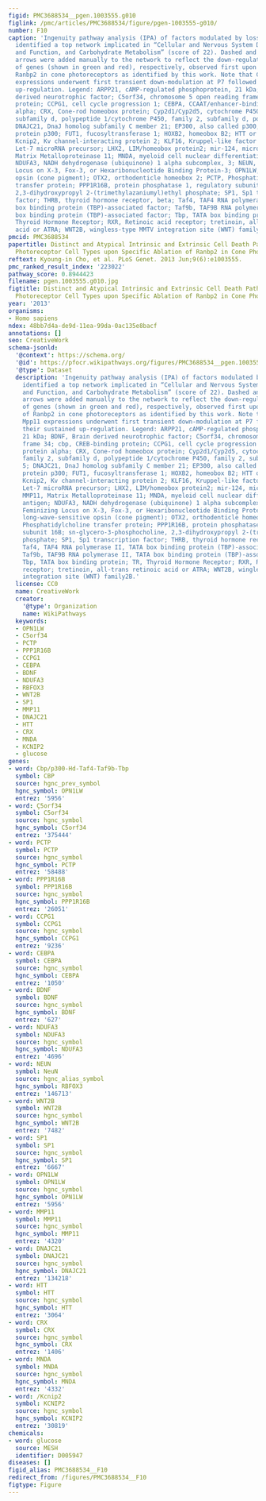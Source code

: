 ```yaml
---
figid: PMC3688534__pgen.1003555.g010
figlink: /pmc/articles/PMC3688534/figure/pgen-1003555-g010/
number: F10
caption: 'Ingenuity pathway analysis (IPA) of factors modulated by loss of Ranbp2
  identified a top network implicated in “Cellular and Nervous System Development
  and Function, and Carbohydrate Metabolism” (score of 22). Dashed and solid blue
  arrows were added manually to the network to reflect the down-regulation and up-regulation
  of genes (shown in green and red), respectively, observed first upon ablation of
  Ranbp2 in cone photoreceptors as identified by this work. Note that Crx and Mpp11
  expressions underwent first transient down-modulation at P7 followed by their sustained
  up-regulation. Legend: ARPP21, cAMP-regulated phosphoprotein, 21 kDa; BDNF, Brain
  derived neurotrophic factor; C5orf34, chromosome 5 open reading frame 34; cbp, CREB-binding
  protein; CCPG1, cell cycle progression 1; CEBPA, CCAAT/enhancer-binding protein
  alpha; CRX, Cone-rod homeobox protein; Cyp2d1/Cyp2d5, cytochrome P450, family 2,
  subfamily d, polypeptide 1/cytochrome P450, family 2, subfamily d, polypeptide 5;
  DNAJC21, DnaJ homolog subfamily C member 21; EP300, also called p300, E1A binding
  protein p300; FUT1, fucosyltransferase 1; HOXB2, homeobox B2; HTT or Hd, huntingtin;
  Kcnip2, Kv channel-interacting protein 2; KLF16, Kruppel-like factor 16; let-7,
  Let-7 microRNA precursor; LHX2, LIM/homeobox protein2; mir-124, microRNA 124; MMP11,
  Matrix Metalloproteinase 11; MNDA, myeloid cell nuclear differentiation antigen;
  NDUFA3, NADH dehydrogenase (ubiquinone) 1 alpha subcomplex, 3; NEUN, Feminizing
  Locus on X-3, Fox-3, or Hexaribonucleotide Binding Protein-3; OPN1LW, long-wave-sensitive
  opsin (cone pigment); OTX2, orthodenticle homeobox 2; PCTP, Phosphatidylcholine
  transfer protein; PPP1R16B, protein phosphatase 1, regulatory subunit 16B; sn-glycero-3-phosphocholine,
  2,3-dihydroxypropyl 2-(trimethylazaniumyl)ethyl phosphate; SP1, Sp1 transcription
  factor; THRB, thyroid hormone receptor, beta; Taf4, TAF4 RNA polymerase II, TATA
  box binding protein (TBP)-associated factor; Taf9b, TAF9B RNA polymerase II, TATA
  box binding protein (TBP)-associated factor; Tbp, TATA box binding protein; TR,
  Thyroid Hormone Receptor; RXR, Retinoic acid receptor; tretinoin, all-trans retinoic
  acid or ATRA; WNT2B, wingless-type MMTV integration site (WNT) family2B.'
pmcid: PMC3688534
papertitle: Distinct and Atypical Intrinsic and Extrinsic Cell Death Pathways between
  Photoreceptor Cell Types upon Specific Ablation of Ranbp2 in Cone Photoreceptors.
reftext: Kyoung-in Cho, et al. PLoS Genet. 2013 Jun;9(6):e1003555.
pmc_ranked_result_index: '223022'
pathway_score: 0.8944423
filename: pgen.1003555.g010.jpg
figtitle: Distinct and Atypical Intrinsic and Extrinsic Cell Death Pathways between
  Photoreceptor Cell Types upon Specific Ablation of Ranbp2 in Cone Photoreceptors
year: '2013'
organisms:
- Homo sapiens
ndex: 48bb7d4a-de9d-11ea-99da-0ac135e8bacf
annotations: []
seo: CreativeWork
schema-jsonld:
  '@context': https://schema.org/
  '@id': https://pfocr.wikipathways.org/figures/PMC3688534__pgen.1003555.g010.html
  '@type': Dataset
  description: 'Ingenuity pathway analysis (IPA) of factors modulated by loss of Ranbp2
    identified a top network implicated in “Cellular and Nervous System Development
    and Function, and Carbohydrate Metabolism” (score of 22). Dashed and solid blue
    arrows were added manually to the network to reflect the down-regulation and up-regulation
    of genes (shown in green and red), respectively, observed first upon ablation
    of Ranbp2 in cone photoreceptors as identified by this work. Note that Crx and
    Mpp11 expressions underwent first transient down-modulation at P7 followed by
    their sustained up-regulation. Legend: ARPP21, cAMP-regulated phosphoprotein,
    21 kDa; BDNF, Brain derived neurotrophic factor; C5orf34, chromosome 5 open reading
    frame 34; cbp, CREB-binding protein; CCPG1, cell cycle progression 1; CEBPA, CCAAT/enhancer-binding
    protein alpha; CRX, Cone-rod homeobox protein; Cyp2d1/Cyp2d5, cytochrome P450,
    family 2, subfamily d, polypeptide 1/cytochrome P450, family 2, subfamily d, polypeptide
    5; DNAJC21, DnaJ homolog subfamily C member 21; EP300, also called p300, E1A binding
    protein p300; FUT1, fucosyltransferase 1; HOXB2, homeobox B2; HTT or Hd, huntingtin;
    Kcnip2, Kv channel-interacting protein 2; KLF16, Kruppel-like factor 16; let-7,
    Let-7 microRNA precursor; LHX2, LIM/homeobox protein2; mir-124, microRNA 124;
    MMP11, Matrix Metalloproteinase 11; MNDA, myeloid cell nuclear differentiation
    antigen; NDUFA3, NADH dehydrogenase (ubiquinone) 1 alpha subcomplex, 3; NEUN,
    Feminizing Locus on X-3, Fox-3, or Hexaribonucleotide Binding Protein-3; OPN1LW,
    long-wave-sensitive opsin (cone pigment); OTX2, orthodenticle homeobox 2; PCTP,
    Phosphatidylcholine transfer protein; PPP1R16B, protein phosphatase 1, regulatory
    subunit 16B; sn-glycero-3-phosphocholine, 2,3-dihydroxypropyl 2-(trimethylazaniumyl)ethyl
    phosphate; SP1, Sp1 transcription factor; THRB, thyroid hormone receptor, beta;
    Taf4, TAF4 RNA polymerase II, TATA box binding protein (TBP)-associated factor;
    Taf9b, TAF9B RNA polymerase II, TATA box binding protein (TBP)-associated factor;
    Tbp, TATA box binding protein; TR, Thyroid Hormone Receptor; RXR, Retinoic acid
    receptor; tretinoin, all-trans retinoic acid or ATRA; WNT2B, wingless-type MMTV
    integration site (WNT) family2B.'
  license: CC0
  name: CreativeWork
  creator:
    '@type': Organization
    name: WikiPathways
  keywords:
  - OPN1LW
  - C5orf34
  - PCTP
  - PPP1R16B
  - CCPG1
  - CEBPA
  - BDNF
  - NDUFA3
  - RBFOX3
  - WNT2B
  - SP1
  - MMP11
  - DNAJC21
  - HTT
  - CRX
  - MNDA
  - KCNIP2
  - glucose
genes:
- word: Cbp/p300-Hd-Taf4-Taf9b-Tbp
  symbol: CBP
  source: hgnc_prev_symbol
  hgnc_symbol: OPN1LW
  entrez: '5956'
- word: Ç5orf34
  symbol: C5orf34
  source: hgnc_symbol
  hgnc_symbol: C5orf34
  entrez: '375444'
- word: PCTP
  symbol: PCTP
  source: hgnc_symbol
  hgnc_symbol: PCTP
  entrez: '58488'
- word: PPP1R16B
  symbol: PPP1R16B
  source: hgnc_symbol
  hgnc_symbol: PPP1R16B
  entrez: '26051'
- word: CCPG1
  symbol: CCPG1
  source: hgnc_symbol
  hgnc_symbol: CCPG1
  entrez: '9236'
- word: CEBPA
  symbol: CEBPA
  source: hgnc_symbol
  hgnc_symbol: CEBPA
  entrez: '1050'
- word: BDNF
  symbol: BDNF
  source: hgnc_symbol
  hgnc_symbol: BDNF
  entrez: '627'
- word: NDUFA3
  symbol: NDUFA3
  source: hgnc_symbol
  hgnc_symbol: NDUFA3
  entrez: '4696'
- word: NEUN
  symbol: NeuN
  source: hgnc_alias_symbol
  hgnc_symbol: RBFOX3
  entrez: '146713'
- word: WNT2B
  symbol: WNT2B
  source: hgnc_symbol
  hgnc_symbol: WNT2B
  entrez: '7482'
- word: SP1
  symbol: SP1
  source: hgnc_symbol
  hgnc_symbol: SP1
  entrez: '6667'
- word: OPN1LW
  symbol: OPN1LW
  source: hgnc_symbol
  hgnc_symbol: OPN1LW
  entrez: '5956'
- word: MMP11
  symbol: MMP11
  source: hgnc_symbol
  hgnc_symbol: MMP11
  entrez: '4320'
- word: DNAJC21
  symbol: DNAJC21
  source: hgnc_symbol
  hgnc_symbol: DNAJC21
  entrez: '134218'
- word: HTT
  symbol: HTT
  source: hgnc_symbol
  hgnc_symbol: HTT
  entrez: '3064'
- word: CRX
  symbol: CRX
  source: hgnc_symbol
  hgnc_symbol: CRX
  entrez: '1406'
- word: MNDA
  symbol: MNDA
  source: hgnc_symbol
  hgnc_symbol: MNDA
  entrez: '4332'
- word: /Kcnip2
  symbol: KCNIP2
  source: hgnc_symbol
  hgnc_symbol: KCNIP2
  entrez: '30819'
chemicals:
- word: glucose
  source: MESH
  identifier: D005947
diseases: []
figid_alias: PMC3688534__F10
redirect_from: /figures/PMC3688534__F10
figtype: Figure
---
```

